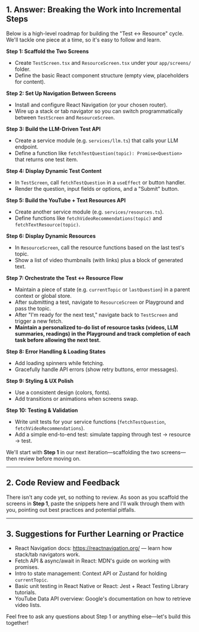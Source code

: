 ## 1. Answer: Breaking the Work into Incremental Steps

Below is a high-level roadmap for building the "Test ↔ Resource" cycle. We'll tackle one piece at a time, so it's easy to follow and learn.

**Step 1: Scaffold the Two Screens**
- Create `TestScreen.tsx` and `ResourceScreen.tsx` under your `app/screens/` folder.  
- Define the basic React component structure (empty view, placeholders for content).  

**Step 2: Set Up Navigation Between Screens**
- Install and configure React Navigation (or your chosen router).  
- Wire up a stack or tab navigator so you can switch programmatically between `TestScreen` and `ResourceScreen`.  

**Step 3: Build the LLM-Driven Test API**
- Create a service module (e.g. `services/llm.ts`) that calls your LLM endpoint.  
- Define a function like `fetchTestQuestion(topic): Promise<Question>` that returns one test item.  

**Step 4: Display Dynamic Test Content**
- In `TestScreen`, call `fetchTestQuestion` in a `useEffect` or button handler.  
- Render the question, input fields or options, and a "Submit" button.  

**Step 5: Build the YouTube + Text Resources API**
- Create another service module (e.g. `services/resources.ts`).  
- Define functions like `fetchVideoRecommendations(topic)` and `fetchTextResource(topic)`.  

**Step 6: Display Dynamic Resources**
- In `ResourceScreen`, call the resource functions based on the last test's topic.  
- Show a list of video thumbnails (with links) plus a block of generated text.  

**Step 7: Orchestrate the Test ↔ Resource Flow**
- Maintain a piece of state (e.g. `currentTopic` or `lastQuestion`) in a parent context or global store.  
- After submitting a test, navigate to `ResourceScreen` or Playground and pass the topic.  
- After "I'm ready for the next test," navigate back to `TestScreen` and trigger a new fetch.  
- **Maintain a personalized to-do list of resource tasks (videos, LLM summaries, readings) in the Playground and track completion of each task before allowing the next test.**

**Step 8: Error Handling & Loading States**
- Add loading spinners while fetching.  
- Gracefully handle API errors (show retry buttons, error messages).  

**Step 9: Styling & UX Polish**
- Use a consistent design (colors, fonts).  
- Add transitions or animations when screens swap.  

**Step 10: Testing & Validation**
- Write unit tests for your service functions (`fetchTestQuestion`, `fetchVideoRecommendations`).  
- Add a simple end-to-end test: simulate tapping through test → resource → test.  

We'll start with **Step 1** in our next iteration—scaffolding the two screens—then review before moving on.

---

## 2. Code Review and Feedback

There isn't any code yet, so nothing to review. As soon as you scaffold the screens in **Step 1**, paste the snippets here and I'll walk through them with you, pointing out best practices and potential pitfalls.

---

## 3. Suggestions for Further Learning or Practice

- React Navigation docs: https://reactnavigation.org/ — learn how stack/tab navigators work.  
- Fetch API & async/await in React: MDN's guide on working with promises.  
- Intro to state management: Context API or Zustand for holding `currentTopic`.  
- Basic unit testing in React Native or React: Jest + React Testing Library tutorials.  
- YouTube Data API overview: Google's documentation on how to retrieve video lists.  

Feel free to ask any questions about Step 1 or anything else—let's build this together!